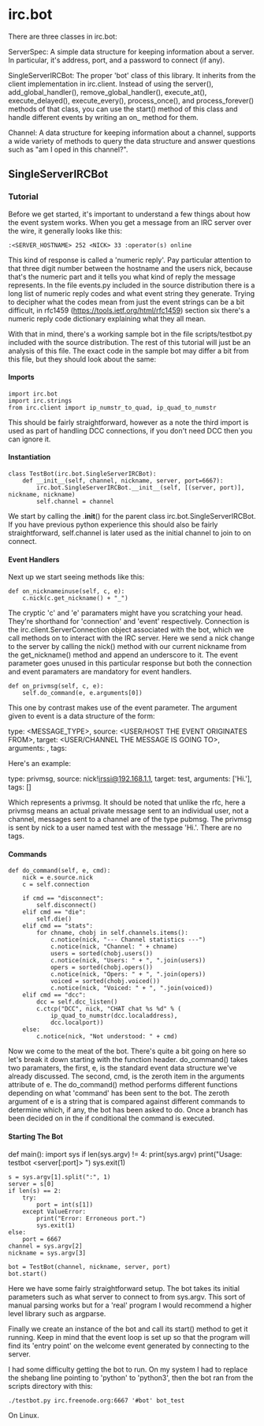 # irc.bot #

There are three classes in irc.bot:

ServerSpec: A simple data structure for keeping information about a server. In
particular, it's address, port, and a password to connect (if any).

SingleServerIRCBot: The proper 'bot' class of this library.  It inherits from the
client implementation in irc.client. Instead of using the server(), add_global_handler(),
remove_global_handler(), execute_at(), execute_delayed(), execute_every(), process_once(),
and process_forever() methods of that class, you can use the start() method of this
class and handle different events by writing an on_<eventname> method for them.

Channel: A data structure for keeping information about a channel, supports a wide
variety of methods to query the data structure and answer questions such as "am I
oped in this channel?".

## SingleServerIRCBot ##

### Tutorial ###

Before we get started, it's important to understand a few things about how the
event system works. When you get a message from an IRC server over the wire, it
generally looks like this:

    :<SERVER_HOSTNAME> 252 <NICK> 33 :operator(s) online

This kind of response is called a 'numeric reply'. Pay particular attention to
that three digit number between the hostname and the users nick, because that's
the numeric part and it tells you what kind of reply the message represents. In
the file events.py included in the source distribution there is a long list of
numeric reply codes and what event string they generate. Trying to decipher
what the codes mean from just the event strings can be a bit difficult, in rfc1459
(https://tools.ietf.org/html/rfc1459) section six there's a numeric reply code
dictionary explaining what they all mean.

With that in mind, there's a working sample bot in the file scripts/testbot.py
included with the source distribution. The rest of this tutorial will just be
an analysis of this file. The exact code in the sample bot may differ a bit from
this file, but they should look about the same:

#### Imports ####

    import irc.bot
    import irc.strings
    from irc.client import ip_numstr_to_quad, ip_quad_to_numstr

This should be fairly straightforward, however as a note the third import is used
as part of handling DCC connections, if you don't need DCC then you can ignore it.

#### Instantiation ####

    class TestBot(irc.bot.SingleServerIRCBot):
        def __init__(self, channel, nickname, server, port=6667):
            irc.bot.SingleServerIRCBot.__init__(self, [(server, port)], nickname, nickname)
            self.channel = channel

We start by calling the .__init__() for the parent class irc.bot.SingleServerIRCBot.
If you have previous python experience this should also be fairly straightforward,
self.channel is later used as the initial channel to join to on connect.

#### Event Handlers ####

Next up we start seeing methods like this:

    def on_nicknameinuse(self, c, e):
        c.nick(c.get_nickname() + "_")

The cryptic 'c' and 'e' paramaters might have you scratching your head. They're
shorthand for 'connection' and 'event' respectively. Connection is the
irc.client.ServerConnection object associated with the bot, which we call methods
on to interact with the IRC server. Here we send a nick change to the server by
calling the nick() method with our current nickname from the get_nickname()
method and append an underscore to it. The event parameter goes unused in this
particular response but both the connection and event paramaters are mandatory
for event handlers.

    def on_privmsg(self, c, e):
        self.do_command(e, e.arguments[0])

This one by contrast makes use of the event parameter. The argument given to event
is a data structure of the form:

type: <MESSAGE_TYPE>,
source: <USER/HOST THE EVENT ORIGINATES FROM>,
target: <USER/CHANNEL THE MESSAGE IS GOING TO>,
arguments: <ACCOMPANYING INFORMATION IN A LIST>,
tags: <TAGS IN A LIST>

Here's an example:

type: privmsg,
source: nick!irssi@192.168.1.1,
target: test,
arguments: ['Hi.'],
tags: []

Which represents a privmsg. It should be noted that unlike the rfc, here a
privmsg means an actual private message sent to an individual user, not a channel,
messages sent to a channel are of the type pubmsg. The privmsg is sent by nick
to a user named test with the message 'Hi.'. There are no tags.

#### Commands ####

    def do_command(self, e, cmd):
        nick = e.source.nick
        c = self.connection

        if cmd == "disconnect":
            self.disconnect()
        elif cmd == "die":
            self.die()
        elif cmd == "stats":
            for chname, chobj in self.channels.items():
                c.notice(nick, "--- Channel statistics ---")
                c.notice(nick, "Channel: " + chname)
                users = sorted(chobj.users())
                c.notice(nick, "Users: " + ", ".join(users))
                opers = sorted(chobj.opers())
                c.notice(nick, "Opers: " + ", ".join(opers))
                voiced = sorted(chobj.voiced())
                c.notice(nick, "Voiced: " + ", ".join(voiced))
        elif cmd == "dcc":
            dcc = self.dcc_listen()
            c.ctcp("DCC", nick, "CHAT chat %s %d" % (
                ip_quad_to_numstr(dcc.localaddress),
                dcc.localport))
        else:
            c.notice(nick, "Not understood: " + cmd)

Now we come to the meat of the bot. There's quite a bit going on here so let's
break it down starting with the function header. do_command() takes two paramaters,
the first, e, is the standard event data structure we've already discussed. The
second, cmd, is the zeroth item in the arguments attribute of e. The do_command()
method performs different functions depending on what 'command' has been sent to
the bot. The zeroth argument of e is a string that is compared against different
commands to determine which, if any, the bot has been asked to do. Once a branch
has been decided on in the if conditional the command is executed.

#### Starting The Bot ####

def main():
    import sys
    if len(sys.argv) != 4:
        print(sys.argv)
        print("Usage: testbot <server[:port]> <channel> <nickname>")
        sys.exit(1)

    s = sys.argv[1].split(":", 1)
    server = s[0]
    if len(s) == 2:
        try:
            port = int(s[1])
        except ValueError:
            print("Error: Erroneous port.")
            sys.exit(1)
    else:
        port = 6667
    channel = sys.argv[2]
    nickname = sys.argv[3]

    bot = TestBot(channel, nickname, server, port)
    bot.start()

Here we have some fairly straightforward setup. The bot takes its initial
parameters such as what server to connect to from sys.argv. This sort of manual
parsing works but for a 'real' program I would recommend a higher level library
such as argparse.

Finally we create an instance of the bot and call its start() method to get it
running. Keep in mind that the event loop is set up so that the program will find
its 'entry point' on the welcome event generated by connecting to the server.

I had some difficulty getting the bot to run. On my system I had to replace the
shebang line pointing to 'python' to 'python3', then the bot ran from the scripts
directory with this:

    ./testbot.py irc.freenode.org:6667 '#bot' bot_test

On Linux.